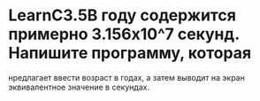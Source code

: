 # LearnC3.5В году содержится примерно 3.156х10^7 секунд. Напишите программу, которая
нредлагает ввести возраст в годах, а затем выводит на экран эквивалентное значение в секундах.
